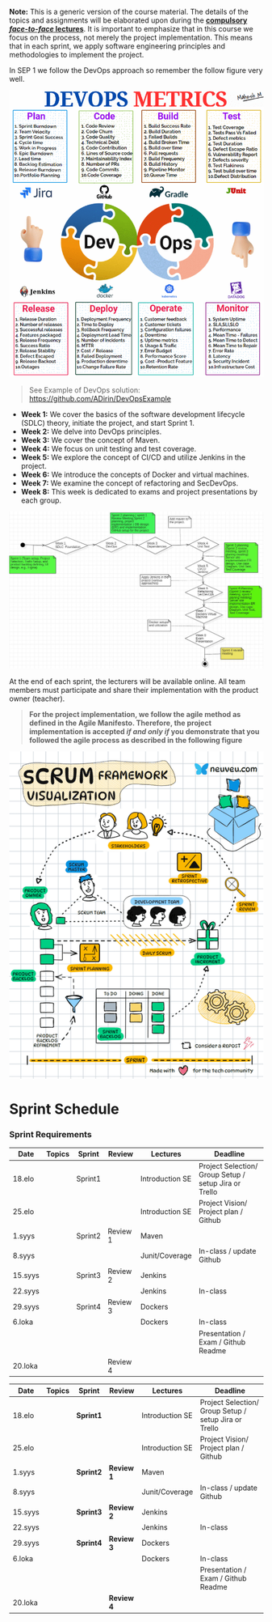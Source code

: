 **Note:** This is a generic version of the course material. The details of the topics and assignments will be elaborated upon during the **<ins>compulsory *face-to-face* lectures</ins>**. It is important to emphasize that in this course we focus on the process, not merely the project implementation. This means that in each sprint, we apply software engineering principles and methodologies to implement the project.

In SEP 1 we follow the DevOps approach so remember the follow figure very well.

 ![DevOps introduction](Images/DevOps.gif)


>  See Example of DevOps solution: https://github.com/ADirin/DevOpsExample

- **Week 1:** We cover the basics of the software development lifecycle (SDLC) theory, initiate the project, and start Sprint 1.
- **Week 2:** We delve into DevOps principles.
- **Week 3:** We cover the concept of Maven.
- **Week 4:** We focus on unit testing and test coverage.
- **Week 5:** We explore the concept of CI/CD and utilize Jenkins in the project.
- **Week 6:** We introduce the concepts of Docker and virtual machines.
- **Week 7:** We examine the concept of refactoring and SecDevOps.
- **Week 8:** This week is dedicated to exams and project presentations by each group.


![Sample Image](Images/ThecourseOutlines.JPG)

At the end of each sprint, the lecturers will be available online. All team members must participate and share their implementation with the product owner (teacher).
> **For the project implementation, we follow the agile method as defined in the Agile Manifesto. Therefore, the project implementation is accepted *if and only if* you demonstrate that you followed the agile process as described in the following figure**

![Project Implementation](Images/Scrum.gif)

# Sprint Schedule

### Sprint Requirements  

| Date    | Topics  | Sprint  | Review   | Lectures           | Deadline                                |
|---------|--------|---------|----------|---------------------|------------------------------------------|
| 18.elo  |        | Sprint1 |          | Introduction SE      | Project Selection/ Group Setup / setup Jira or Trello |
| 25.elo  |        |         |          | Introduction SE      | Project Vision/ Project plan / Github   |
| 1.syys  |        | Sprint2 | Review 1 | Maven               |                                          |
| 8.syys  |        |         |          | Junit/Coverage      | In-class / update Github                 |
| 15.syys |        | Sprint3 | Review 2 | Jenkins             |                                          |
| 22.syys |        |         |          | Jenkins             | In-class                                 |
| 29.syys |        | Sprint4 | Review 3 | Dockers             |                                          |
| 6.loka  |        |         |          | Dockers             | In-class                                 |
|         |        |         |          |                     | Presentation / Exam / Github Readme      |
| 20.loka |        |         | Review 4 |                     |                                          |



| Date    | Topics  | Sprint  | Review   | Lectures           | Deadline                                |
|---------|--------|---------|----------|---------------------|------------------------------------------|
| 18.elo  |        | **Sprint1** |          | Introduction SE      | Project Selection/ Group Setup / setup Jira or Trello |
| 25.elo  |        |         |          | Introduction SE      | Project Vision/ Project plan / Github   |
| 1.syys  |        | **Sprint2** | **Review 1** | Maven               |                                          |
| 8.syys  |        |         |          | Junit/Coverage      | In-class / update Github                 |
| 15.syys |        | **Sprint3** | **Review 2** | Jenkins             |                                          |
| 22.syys |        |         |          | Jenkins             | In-class                                 |
| 29.syys |        | **Sprint4** | **Review 3** | Dockers             |                                          |
| 6.loka  |        |         |          | Dockers             | In-class                                 |
|         |        |         |          |                     | Presentation / Exam / Github Readme      |
| 20.loka |        |         | **Review 4** |                     |                                          |

